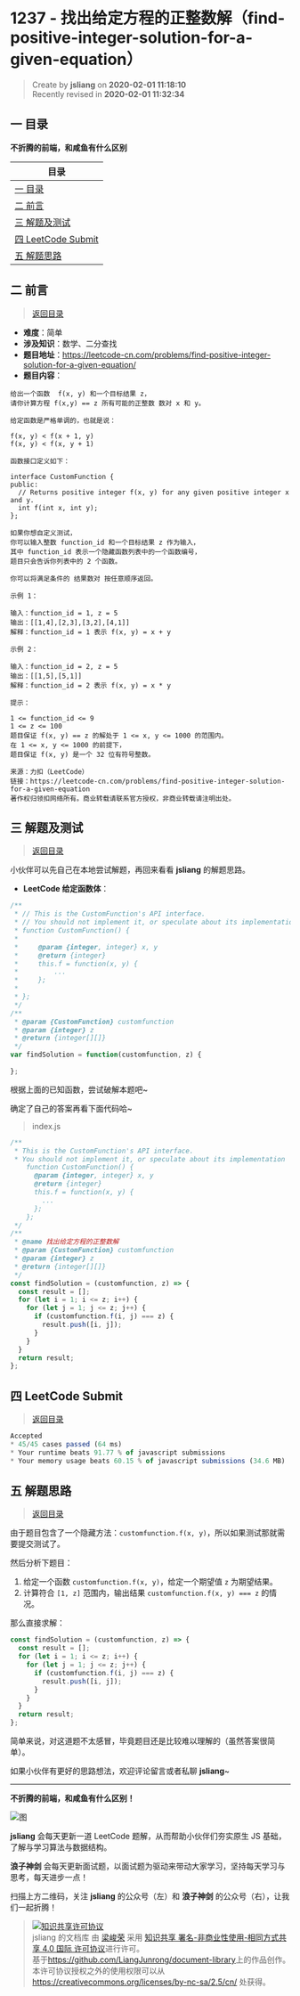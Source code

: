 1237 - 找出给定方程的正整数解（find-positive-integer-solution-for-a-given-equation）
===

> Create by **jsliang** on **2020-02-01 11:18:10**  
> Recently revised in **2020-02-01 11:32:34**

## <a name="chapter-one" id="chapter-one"></a>一 目录

**不折腾的前端，和咸鱼有什么区别**

| 目录 |
| --- | 
| [一 目录](#chapter-one) | 
| <a name="catalog-chapter-two" id="catalog-chapter-two"></a>[二 前言](#chapter-two) |
| <a name="catalog-chapter-three" id="catalog-chapter-three"></a>[三 解题及测试](#chapter-three) |
| <a name="catalog-chapter-four" id="catalog-chapter-four"></a>[四 LeetCode Submit](#chapter-four) |
| <a name="catalog-chapter-five" id="catalog-chapter-five"></a>[五 解题思路](#chapter-five) |

## <a name="chapter-two" id="chapter-two"></a>二 前言

> [返回目录](#chapter-one)

* **难度**：简单
* **涉及知识**：数学、二分查找
* **题目地址**：https://leetcode-cn.com/problems/find-positive-integer-solution-for-a-given-equation/
* **题目内容**：

```
给出一个函数  f(x, y) 和一个目标结果 z，
请你计算方程 f(x,y) == z 所有可能的正整数 数对 x 和 y。

给定函数是严格单调的，也就是说：

f(x, y) < f(x + 1, y)
f(x, y) < f(x, y + 1)

函数接口定义如下：

interface CustomFunction {
public:
  // Returns positive integer f(x, y) for any given positive integer x and y.
  int f(int x, int y);
};

如果你想自定义测试，
你可以输入整数 function_id 和一个目标结果 z 作为输入，
其中 function_id 表示一个隐藏函数列表中的一个函数编号，
题目只会告诉你列表中的 2 个函数。  

你可以将满足条件的 结果数对 按任意顺序返回。

示例 1：

输入：function_id = 1, z = 5
输出：[[1,4],[2,3],[3,2],[4,1]]
解释：function_id = 1 表示 f(x, y) = x + y

示例 2：

输入：function_id = 2, z = 5
输出：[[1,5],[5,1]]
解释：function_id = 2 表示 f(x, y) = x * y

提示：

1 <= function_id <= 9
1 <= z <= 100
题目保证 f(x, y) == z 的解处于 1 <= x, y <= 1000 的范围内。
在 1 <= x, y <= 1000 的前提下，
题目保证 f(x, y) 是一个 32 位有符号整数。

来源：力扣（LeetCode）
链接：https://leetcode-cn.com/problems/find-positive-integer-solution-for-a-given-equation
著作权归领扣网络所有。商业转载请联系官方授权，非商业转载请注明出处。
```

## <a name="chapter-three" id="chapter-three"></a>三 解题及测试

> [返回目录](#chapter-one)

小伙伴可以先自己在本地尝试解题，再回来看看 **jsliang** 的解题思路。

* **LeetCode 给定函数体**：

```js
/**
 * // This is the CustomFunction's API interface.
 * // You should not implement it, or speculate about its implementation
 * function CustomFunction() {
 *
 *     @param {integer, integer} x, y
 *     @return {integer}
 *     this.f = function(x, y) {
 *         ...
 *     };
 *
 * };
 */
/**
 * @param {CustomFunction} customfunction
 * @param {integer} z
 * @return {integer[][]}
 */
var findSolution = function(customfunction, z) {
    
};
```

根据上面的已知函数，尝试破解本题吧~

确定了自己的答案再看下面代码哈~

> index.js

```js
/**
 * This is the CustomFunction's API interface.
 * You should not implement it, or speculate about its implementation
    function CustomFunction() {
      @param {integer, integer} x, y
      @return {integer}
      this.f = function(x, y) {
        ...
      };
    };
 */
/**
 * @name 找出给定方程的正整数解
 * @param {CustomFunction} customfunction
 * @param {integer} z
 * @return {integer[][]}
 */
const findSolution = (customfunction, z) => {
  const result = [];
  for (let i = 1; i <= z; i++) {
    for (let j = 1; j <= z; j++) {
      if (customfunction.f(i, j) === z) {
        result.push([i, j]);
      }
    }
  }
  return result;
};
```

## <a name="chapter-four" id="chapter-four"></a>四 LeetCode Submit

> [返回目录](#chapter-one)

```js
Accepted
* 45/45 cases passed (64 ms)
* Your runtime beats 91.77 % of javascript submissions
* Your memory usage beats 60.15 % of javascript submissions (34.6 MB)
```

## <a name="chapter-five" id="chapter-five"></a>五 解题思路

> [返回目录](#chapter-one)

由于题目包含了一个隐藏方法：`customfunction.f(x, y)`，所以如果测试那就需要提交测试了。

然后分析下题目：

1. 给定一个函数 `customfunction.f(x, y)`，给定一个期望值 `z` 为期望结果。
2. 计算符合 `[1, z]` 范围内，输出结果 `customfunction.f(x, y) === z` 的情况。

那么直接求解：

```js
const findSolution = (customfunction, z) => {
  const result = [];
  for (let i = 1; i <= z; i++) {
    for (let j = 1; j <= z; j++) {
      if (customfunction.f(i, j) === z) {
        result.push([i, j]);
      }
    }
  }
  return result;
};
```

简单来说，对这道题不太感冒，毕竟题目还是比较难以理解的（虽然答案很简单）。

如果小伙伴有更好的思路想法，欢迎评论留言或者私聊 **jsliang**~

---

**不折腾的前端，和咸鱼有什么区别！**

![图](../../../public-repertory/img/z-index-small.png)

**jsliang** 会每天更新一道 LeetCode 题解，从而帮助小伙伴们夯实原生 JS 基础，了解与学习算法与数据结构。

**浪子神剑** 会每天更新面试题，以面试题为驱动来带动大家学习，坚持每天学习与思考，每天进步一点！

扫描上方二维码，关注 **jsliang** 的公众号（左）和 **浪子神剑** 的公众号（右），让我们一起折腾！

> <a rel="license" href="http://creativecommons.org/licenses/by-nc-sa/4.0/"><img alt="知识共享许可协议" style="border-width:0" src="https://i.creativecommons.org/l/by-nc-sa/4.0/88x31.png" /></a><br /><span xmlns:dct="http://purl.org/dc/terms/" property="dct:title">jsliang 的文档库</span> 由 <a xmlns:cc="http://creativecommons.org/ns#" href="https://github.com/LiangJunrong/document-library" property="cc:attributionName" rel="cc:attributionURL">梁峻荣</a> 采用 <a rel="license" href="http://creativecommons.org/licenses/by-nc-sa/4.0/">知识共享 署名-非商业性使用-相同方式共享 4.0 国际 许可协议</a>进行许可。<br />基于<a xmlns:dct="http://purl.org/dc/terms/" href="https://github.com/LiangJunrong/document-library" rel="dct:source">https://github.com/LiangJunrong/document-library</a>上的作品创作。<br />本许可协议授权之外的使用权限可以从 <a xmlns:cc="http://creativecommons.org/ns#" href="https://creativecommons.org/licenses/by-nc-sa/2.5/cn/" rel="cc:morePermissions">https://creativecommons.org/licenses/by-nc-sa/2.5/cn/</a> 处获得。
